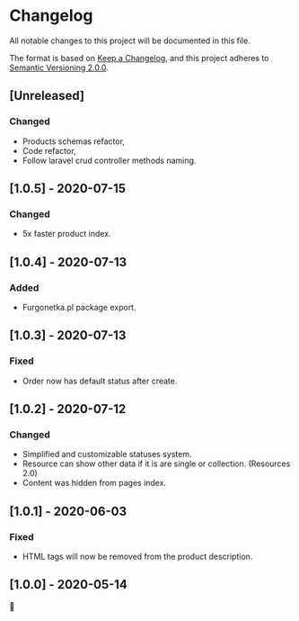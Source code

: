 # Changelog
All notable changes to this project will be documented in this file.

The format is based on [Keep a Changelog](https://keepachangelog.com/en/1.0.0/),
and this project adheres to [Semantic Versioning 2.0.0](https://semver.org/spec/v2.0.0.html).


## [Unreleased]
### Changed
- Products schemas refactor,
- Code refactor,
- Follow laravel crud controller methods naming.


## [1.0.5] - 2020-07-15
### Changed
- 5x faster product index.


## [1.0.4] - 2020-07-13
### Added
- Furgonetka.pl package export.


## [1.0.3] - 2020-07-13
### Fixed
- Order now has default status after create.


## [1.0.2] - 2020-07-12
### Changed
- Simplified and customizable statuses system.
- Resource can show other data if it is are single or collection. (Resources 2.0)
- Content was hidden from pages index.


## [1.0.1] - 2020-06-03
### Fixed
- HTML tags will now be removed from the product description.


## [1.0.0] - 2020-05-14
🎉
